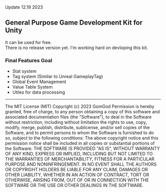 Update 12.19 2023

## General Purpose Game Development Kit for Unity
It can be used for free. </br>
There is no release version yet. I'm working hard on devloping this kit.

### Final Features Goal
* Stat system
* Tag system (Similar to Unreal GameplayTag)
* Global Event Management
* Value Table System
* Utiles for data processing

---
The MIT License (MIT)
Copyright (c) 2023 GomGod
Permission is hereby granted, free of charge, to any person obtaining a copy of this software and associated documentation files (the "Software"), to deal in the Software without restriction, including without limitation the rights to use, copy, modify, merge, publish, distribute, sublicense, and/or sell copies of the Software, and to permit persons to whom the Software is furnished to do so, subject to the following conditions:
The above copyright notice and this permission notice shall be included in all copies or substantial portions of the Software.
THE SOFTWARE IS PROVIDED "AS IS", WITHOUT WARRANTY OF ANY KIND, EXPRESS OR IMPLIED, INCLUDING BUT NOT LIMITED TO THE WARRANTIES OF MERCHANTABILITY, FITNESS FOR A PARTICULAR PURPOSE AND NONINFRINGEMENT. IN NO EVENT SHALL THE AUTHORS OR COPYRIGHT HOLDERS BE LIABLE FOR ANY CLAIM, DAMAGES OR OTHER LIABILITY, WHETHER IN AN ACTION OF CONTRACT, TORT OR OTHERWISE, ARISING FROM, OUT OF OR IN CONNECTION WITH THE SOFTWARE OR THE USE OR OTHER DEALINGS IN THE SOFTWARE.

